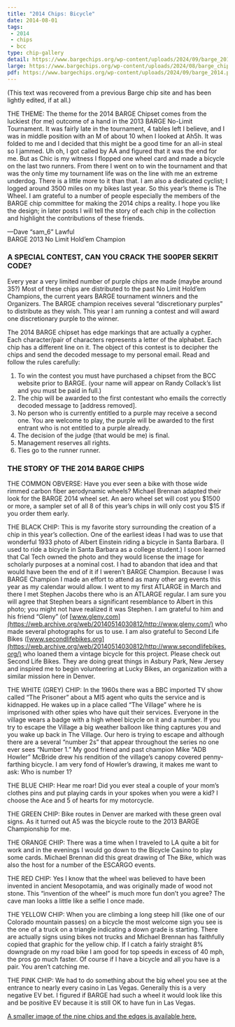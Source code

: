 ```yaml
---
title: "2014 Chips: Bicycle"
date: 2014-08-01
tags:
 - 2014
 - chips
 - bcc
type: chip-gallery
detail: https://www.bargechips.org/wp-content/uploads/2024/09/barge_2014_details.png
large: https://www.bargechips.org/wp-content/uploads/2024/08/barge_chips_2014.png
pdf: https://www.bargechips.org/wp-content/uploads/2024/09/barge_2014.pdf
---
```


(This text was recovered from a previous Barge chip site and has been lightly edited, if at all.)

THE THEME: The theme for the 2014 BARGE Chipset comes from the luckiest (for
me) outcome of a hand in the 2013 BARGE No-Limit Tournament. It was fairly late
in the tournament, 4 tables left I believe, and I was in middle position with
an M of about 10 when I looked at Ah5h. It was folded to me and I decided that
this might be a good time for an all-in steal so I jammed. Uh oh, I got called
by AA and figured that it was the end for me. But as Chic is my witness I
flopped one wheel card and made a bicycle on the last two runners. From there I
went on to win the tournament and that was the only time my tournament life was
on the line with me an extreme underdog. There is a little more to it than
that. I am also a dedicated cyclist; I logged around 3500 miles on my bikes
last year. So this year&#8217;s theme is The Wheel. I am grateful to a number
of people especially the members of the BARGE chip committee for making the
2014 chips a reality. I hope you like the design; in later posts I will tell
the story of each chip in the collection and highlight the contributions of
these friends.</p>

&mdash;Dave &#8220;sam_6&#8221; Lawful<br>BARGE 2013 No Limit Hold&#8217;em Champion

### A SPECIAL CONTEST, CAN YOU CRACK THE S00PER SEKRIT CODE?

Every year a very limited number of purple chips are made (maybe around 35?)
Most of these chips are distributed to the past No Limit Hold&#8217;em
Champions, the current years BARGE tournament winners and the Organizers. The
BARGE champion receives several &#8220;discretionary purples&#8221; to
distribute as they wish. This year I am running a contest and will award one
discretionary purple to the winner.

The 2014 BARGE chipset has edge markings that are actually a cypher. Each
character/pair of characters represents a letter of the alphabet. Each chip has
a different line on it. The object of this contest is to decipher the chips and
send the decoded message to my personal email. Read and follow the rules
carefully:

1. To win the contest you must have purchased a chipset from the BCC website
   prior to BARGE. (your name will appear on Randy Collack&#8217;s list and you
   must be paid in full.)
2. The chip will be awarded to the first contestant who emails the correctly
   decoded message to [address removed].
3. No person who is currently entitled to a purple may receive a second
   one. You are welcome to play, the purple will be awarded to the first
   entrant who is not entitled to a purple already.
4. The decision of the judge (that would be me) is final.
5. Management reserves all rights.
6. Ties go to the runner runner.


### THE STORY OF THE 2014 BARGE CHIPS

THE COMMON OBVERSE: Have you ever seen a bike with those wide rimmed carbon
fiber aerodynamic wheels? Michael Brennan adapted their look for the BARGE 2014
wheel set. An aero wheel set will cost you $1500 or more, a sampler set of all
8 of this year&#8217;s chips in will only cost you $15 if you order them early.

THE BLACK CHIP: This is my favorite story surrounding the creation of a chip in
this year&#8217;s collection. One of the earliest ideas I had was to use that
wonderful 1933 photo of Albert Einstein riding a bicycle in Santa Barbara. (I
used to ride a bicycle in Santa Barbara as a college student.) I soon learned
that Cal Tech owned the photo and they would license the image for scholarly
purposes at a nominal cost. I had to abandon that idea and that would have been
the end of it if I weren’t BARGE Champion. Because I was BARGE Champion I made
an effort to attend as many other arg events this year as my calendar would
allow. I went to my first ATLARGE in March and there I met Stephen Jacobs there
who is an ATLARGE regular. I am sure you will agree that Stephen bears a
significant resemblance to Albert in this photo; you might not have realized it
was Stephen. I am grateful to him and his friend &#8220;Gleny&#8221; (of
[www.gleny.com](https://web.archive.org/web/20140514030812/http://www.gleny.com/)
who made several photographs for us to use. I am also grateful to Second Life
Bikes
([www.secondlifebikes.org](https://web.archive.org/web/20140514030812/http://www.secondlifebikes.org/)
who loaned them a vintage bicycle for this project. Please check out Second
Life Bikes. They are doing great things in Asbury Park, New Jersey and inspired
me to begin volunteering at Lucky Bikes, an organization with a similar mission
here in Denver.

THE WHITE (GREY) CHIP: In the 1960s there was a BBC imported TV show called
&#8220;The Prisoner&#8221; about a MI5 agent who quits the service and is
kidnapped. He wakes up in a place called &#8220;The Village&#8221; where he is
imprisoned with other spies who have quit their services. Everyone in the
village wears a badge with a high wheel bicycle on it and a number. If you try
to escape the Village a big weather balloon like thing captures you and you
wake up back in The Village. Our hero is trying to escape and although there
are a several &#8220;number 2s&#8221; that appear throughout the series no one
ever sees &#8220;Number 1.&#8221; My good friend and past champion Mike
&#8220;ADB Howler&#8221; McBride drew his rendition of the village&#8217;s
canopy covered penny-farthing bicycle. I am very fond of Howler&#8217;s
drawing, it makes me want to ask: Who is number 1?

THE BLUE CHIP: Hear me roar! Did you ever steal a couple of your mom&#8217;s clothes pins and put playing cards in your spokes when you were a kid? I choose the Ace and 5 of hearts for my motorcycle.

THE GREEN CHIP: Bike routes in Denver are marked with these green oval signs. As it turned out A5 was the bicycle route to the 2013 BARGE Championship for me.

THE ORANGE CHIP: There was a time when I traveled to LA quite a bit for work and in the evenings I would go down to the Bicycle Casino to play some cards. Michael Brennan did this great drawing of The Bike, which was also the host for a number of the ESCARGO events.

THE RED CHIP: Yes I know that the wheel was believed to have been invented in ancient Mesopotamia, and was originally made of wood not stone. This &#8220;invention of the wheel&#8221; is much more fun don&#8217;t you agree? The cave man looks a little like a selfie I once made.

THE YELLOW CHIP: When you are climbing a long steep hill (like one of our Colorado mountain passes) on a bicycle the most welcome sign you see is the one of a truck on a triangle indicating a down grade is starting. There are actually signs using bikes not trucks and Michael Brennan has faithfully copied that graphic for the yellow chip. If I catch a fairly straight 8% downgrade on my road bike I am good for top speeds in excess of 40 mph, the pros go much faster. Of course if I have a bicycle and all you have is a pair. You aren&#8217;t catching me.

THE PINK CHIP: We had to do something about the big wheel you see at the entrance to nearly every casino in Las Vegas. Generally this is a very negative EV bet. I figured if BARGE had such a wheel it would look like this and be positive EV because it is still OK to have fun in Las Vegas.

[A smaller image of the nine chips and the edges is available here.](https://www.bargechips.org/wp-content/uploads/2024/09/barge_2014.jpg)
